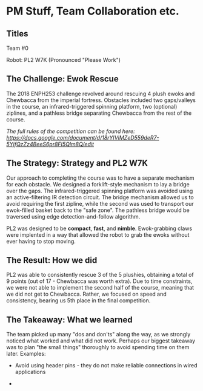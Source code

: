 PM Stuff, Team Collaboration etc. 
=== 

## Titles
Team #0

Robot: PL2 W7K (Pronounced "Please Work")

## The Challenge: Ewok Rescue
The 2018 ENPH253 challenge revolved around rescuing 4 plush ewoks and Chewbacca from the imperial fortress. Obstacles included two gaps/valleys in the course, an infrared-triggered spinning platform, two (optional) ziplines, and a pathless bridge separating Chewbacca from the rest of the course.

*The full rules of the competition can be found here: https://docs.google.com/document/d/18rYIVlMZeD559deR7-5YjfQzZz4BeeS6pr8FI5Qlm8Q/edit*

## The Strategy: Strategy and PL2 W7K
Our approach to completing the course was to have a separate mechanism for each obstacle. We designed a forklift-style mechanism to lay a bridge over the gaps. The infrared-triggered spinning platform was avoided using an active-filtering IR detection circuit. The bridge mechanism allowed us to avoid requiring the first zipline, while the second was used to transport our ewok-filled basket back to the "safe zone". The pathless bridge would be traversed using edge detection-and-follow algorithm.

PL2 was designed to be **compact**, **fast**, and **nimble**. Ewok-grabbing claws were implented in a way that allowed the robot to grab the ewoks without ever having to stop moving.

## The Result: How we did
PL2 was able to consistently rescue 3 of the 5 plushies, obtaining a total of 9 points (out of 17 - Chewbacca was worth extra). Due to time constraints, we were not able to implement the second half of the course, meaning that we did not get to Chewbacca. Rather, we focused on speed and consistency, bearing us 5th place in the final competition.

## The Takeaway: What we learned
The team picked up many "dos and don'ts" along the way, as we strongly noticed what worked and what did not work. Perhaps our biggest takeaway was to plan "the small things" thoroughly to avoid spending time on them later. Examples:

- Avoid using header pins - they do not make reliable connections in wired applications

-
